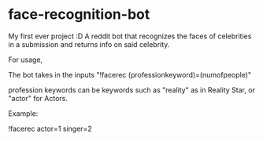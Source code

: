 # face-recognition-bot
My first ever project :D
A reddit bot that recognizes the faces of celebrities in a submission and returns info on said celebrity.

For usage,

The bot takes in the inputs "!facerec (professionkeyword)=(numofpeople)"

profession keywords can be keywords such as "reality" as in Reality Star, or "actor" for Actors.

Example:

!facerec actor=1 singer=2

